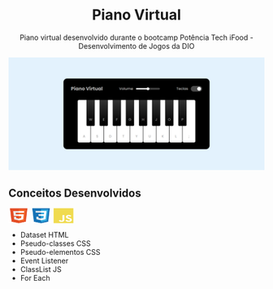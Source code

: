 <h1 align="center">Piano Virtual</h1>

<div align="center">
  <p>Piano virtual desenvolvido durante o bootcamp Potência Tech iFood - Desenvolvimento de Jogos da DIO</p>
  <img src="./preview.PNG"/>
</div>

<h2>Conceitos Desenvolvidos</h2>

<div>
  <p>
    <img align="center" alt="Edu-HTML" height="30" width="40" src="https://raw.githubusercontent.com/devicons/devicon/master/icons/html5/html5-original.svg">
    <img align="center" alt="Edu-CSS" height="30" width="40" src="https://raw.githubusercontent.com/devicons/devicon/master/icons/css3/css3-original.svg">
    <img align="center" alt="Edu-Js" height="30" width="40" src="https://raw.githubusercontent.com/devicons/devicon/master/icons/javascript/javascript-plain.svg">
  </p>
  <ul>
    <li>Dataset HTML</li>
    <li>Pseudo-classes CSS</li>
    <li>Pseudo-elementos CSS</li>
    <li>Event Listener</li>
    <li>ClassList JS</li>
    <li>For Each</li>
  </ul>
</div>
